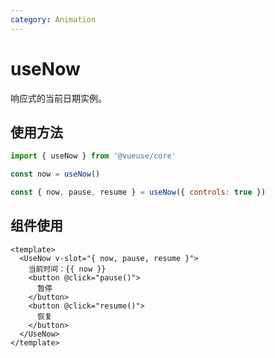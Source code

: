 ```yaml
---
category: Animation
---
```


# useNow

响应式的当前日期实例。

## 使用方法

```js
import { useNow } from '@vueuse/core'

const now = useNow()
```

```js
const { now, pause, resume } = useNow({ controls: true })
```

## 组件使用

```vue
<template>
  <UseNow v-slot="{ now, pause, resume }">
    当前时间：{{ now }}
    <button @click="pause()">
      暂停
    </button>
    <button @click="resume()">
      恢复
    </button>
  </UseNow>
</template>
```
